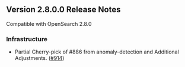 
## Version 2.8.0.0 Release Notes

Compatible with OpenSearch 2.8.0


### Infrastructure
* Partial Cherry-pick of #886 from anomaly-detection and Additional Adjustments. ([#914](https://github.com/opensearch-project/anomaly-detection/pull/914))
